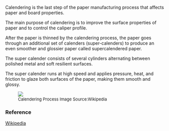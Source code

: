 Calendering is the last step of the paper manufacturing process that affects paper and board properties.<br>

The main purpose of calendering is to improve the surface properties of paper and to control the caliper profile.<br>

After the paper is thinned by the calendering process, the paper goes through an additional set of calenders (super-calenders) to produce an even
smoother and glossier paper called supercalendered paper.<br>

The super calender consists of several cylinders alternating between polished metal and soft resilient surfaces.<br>

The super calender runs at high speed and applies pressure, heat, and friction to glaze both surfaces of the paper, making them
smooth and glossy.<br>

<figure>
 <img src = "https://upload.wikimedia.org/wikipedia/commons/thumb/8/8b/INTERIEUR%2C_KALANDER_-_Renkum_-_20265137_-_RCE.jpg/155px-INTERIEUR%2C_KALANDER_-_Renkum_-_20265137_-_RCE.jpg"/>
      <figcaption style = "font-size :13px"  > Calendering Process Image Source:Wikipedia  </figcaption>
      </figure>

### Reference   
[Wikipedia](https://en.wikipedia.org/wiki/Calender)